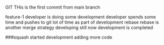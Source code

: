 GIT
THis is the first commit from main branch

feature-1
developer is doing some development
developer spends some time and pushes to git lot of time as part of development
rebase
rebase is another merge strategy
developing still
now development is completed

###squash
started development
adding more code